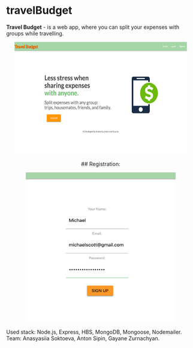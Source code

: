 # travelBudget
**Travel Budget** - is a web app, where you can split your expenses with groups while travelling.
<p align="center">
  <img width="460" height="300" src="https://github.com/anastasiiasok/travelBudget/blob/main/public/ourapp.png">
</p>
<p align="center">
## Registration:
  </p>
<p align="center">
<img width="400" height="400" src="https://github.com/anastasiiasok/travelBudget/blob/main/public/img/register.png">
</p>

Used stack: Node.js, Express, HBS, MongoDB, Mongoose, Nodemailer. <br/>
Team: Anasyasiia Soktoeva, Anton Sipin, Gayane Zurnachyan.
